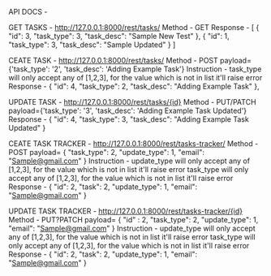 API DOCS -


GET TASKS - http://127.0.0.1:8000/rest/tasks/ 
Method - GET
Response - [
    {
        "id": 3,
        "task_type": 3,
        "task_desc": "Sample New Test"
    },
    {
        "id": 1,
        "task_type": 3,
        "task_desc": "Sample Updated"
    }
]

CEATE TASK - http://127.0.0.1:8000/rest/tasks/
Method - POST
payload={'task_type': '2', 'task_desc': 'Adding Example Task'}
Instruction - task_type will only accept any of [1,2,3], for the value which is not in list it'll raise error
Response - 
{
        "id": 4,
        "task_type": 2,
        "task_desc": "Adding Example Task"
},


UPDATE TASK - http://127.0.0.1:8000/rest/tasks/{id}
Method - PUT/PATCH
payload={'task_type': '3', 'task_desc': 'Adding Example Task Updated'}
Response - 
{
        "id": 4,
        "task_type": 3,
        "task_desc": "Adding Example Task Updated"
}


CEATE TASK TRACKER - http://127.0.0.1:8000/rest/tasks-tracker/
Method - POST
payload=    {
        "task_type": 2,
        "update_type": 1,
        "email": "Sample@gmail.com"
    }
Instruction - update_type will only accept any of [1,2,3], for the value which is not in list it'll raise error
              task_type will only accept any of [1,2,3], for the value which is not in list it'll raise error
Response - 
{
        "id": 2,
        "task": 2,
        "update_type": 1,
        "email": "Sample@gmail.com"
}



UPDATE TASK TRACKER - http://127.0.0.1:8000/rest/tasks-tracker/{id}
Method - PUT?PATCH
payload=    {
        "id" : 2,
        "task_type": 2,
        "update_type": 1,
        "email": "Sample@gmail.com"
    }
Instruction - update_type will only accept any of [1,2,3], for the value which is not in list it'll raise error
              task_type will only accept any of [1,2,3], for the value which is not in list it'll raise error
Response - 
{
        "id": 2,
        "task": 2,
        "update_type": 1,
        "email": "Sample@gmail.com"
}